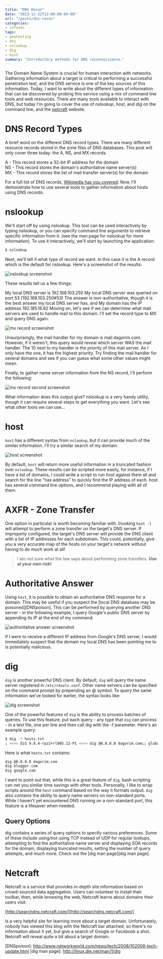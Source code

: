 ```yaml
---
title: "DNS Recon"
date: "2013-11-22T12:00:00-04:00"
url: "/posts/dns-recon"
categories:
- infosec
tags:
- pentesting
- dns
- nslookup
- dig
- host
summary: "Introductory methods for DNS reconnaissance."
---
```


The Domain Name System is crucial for human interaction with networks.
Gathering information about a target is critical to performing a successful
penetration test, and the DNS service is one of the key sources of this
information.  Today, I want to write about the different types of information
that can be discovered by probing this service using a mix of command line tools
and web resources.  There are many tools available to interact with DNS, but
today I'm going to cover the use of _nslookup_, _host_, and _dig_ on the command
line, and the [netcraft][netcraft] website.

# DNS Record Types

A brief word on the different DNS record types.  There are many different
resource records stored in the zone files of DNS databases.  This post will only
cover three today: the A, NS, and MX records.

A - This record stores a 32-bit IP address for the domain  
NS - This record stores the domain's authoritative name server(s)  
MX - This record stores the list of mail transfer server(s) for the domain  

For a full list of DNS records, [Wikipedia has you covered][Wikipedia].  Now,
I'll demonstrate how to use several tools to gather information about hosts
using DNS records.

# nslookup

We'll start off by using nslookup.  This tool can be used interactively by
typing nslookup, or you can specify command line arguments to retrieve specific
information from it.  (see the man page for nslookup for more information).  To
use it interactively, we'll start by launching the application:

```bash
$ nslookup
```

Next, we'll tell it what type of record we want.  In this case it is the A
record which is the default for nslookup.  Here's a screenshot of the results:

![nslookup screenshot](/images/2013/11-22-1.png)

These results tell us a few things:

My local DNS server is 192.168.103.250 My local DNS server was queried on port
53 (192.168.103.250#53) The answer is non-authoritative, though it is the best
answer my local DNS server has, and My domain has the IP address 192.185.16.82
Moving on, let's see if we can determine what mail servers are used to handle
mail to this domain. I'll set the record type to _MX_ and query DNS again:

![mx record screenshot]( /images/2013/11-22-2.png)

Unsurprisingly, the mail handler for my domain is mail.dagorim.com.  However, if
it weren't, this query would reveal which server WAS the mail handler.  The 10
next to my handler is the priority of this mail server.  As I only have the one,
it has the highest priority.  Try finding the mail handler for several domains
and see if you can guess what some other values might mean. 

Finally, to gather name server information from the NS record, I'll perform the
following:

![mx record second screenshot]( /images/2013/11-22-3.png)

What information does this output give?  nslookup is a very handy utility,
though it can require several steps to get everything you want.  Let's see what
other tools we can use...

# host

`host` has a different syntax from `nslookup`, but it can provide much of the
similar information.  I'll try a similar search of my domain:

![host screenshot]( /images/2013/11-22-4.png)

By default, `host` will return more useful information in a truncated fashion
over `nslookup`.  These results can be scripted more easily, for instance, if I
have a list of domains, I could write a script to run _host_ against them all
and search for the line "has address" to quickly find the IP address of each.
host has several command line options, and I recommend playing with all of them.  

# AXFR - Zone Transfer

One option in particular is worth becoming familiar with.  Invoking `host -l`
will attempt to perform a zone transfer on the target's DNS server.  If
improperly configured, the target's DNS server will provide the DNS client with
a list of IP addresses for each subdomain.  This could, potentially, give you a
very accurate map of the hosts on your target's network without having to do
much work at all!

> I am not sure what the law says about performing zone transfers.  __Use at
> your own risk!__

# Authoritative Answer

Using `host`, it is possible to obtain an authoritative DNS response for a
domain.  This may be useful if you suspect the [local DNS database may be
poisoned][DNSpoison].  This can be performed by querying another DNS server - in
the following example, I query Google's public DNS server by appending its IP at
the end of my command:

![authoritative answer screenshot](/images/2013/11-22-5.png)

If I were to receive a different IP address from Google's DNS server, I would
immediately suspect that the domain my local DNS has been pointing me to is
potentially malicious.

# dig

`dig` is another powerful DNS client.  By default, `dig` will query the name
server registered in `/etc/resolv.conf`.  Other name servers can be specified on
the command prompt by prepending an @ symbol. To query the same information
we've looked for earlier, the syntax looks like:

![dig screenshot](/images/2013/11-22-6.png)

One of the powerful features of `dig` is the ability to process batches of
queries.  To use this feature, put each query - any type that `dig` can
process - in a text file, one per line and then call dig with the -f parameter.
Here's an example query:

```bash
$ dig -f hosts.txt
; <<>> DiG 9.8.4-rpz2+rl005.12-P1 <<>> dig @8.8.8.8 dagorim.com;; global options: +cmd;; Got answer: ...google.com.  213 IN A 74.125.226.224...;; Query time: 9 msec;; SERVER: 192.168.103.250#53(192.168.103.250);; WHEN: Fri Nov 22 14:46:24 2013;; MSG SIZE  rcvd: 415
```

Here is what `hosts.txt` contains:

```bash
dig @8.8.8.8 dagorim.com
dig blogger.com
dig google.com
```

I want to point out that, while this is a great feature of `dig`, bash scripting
can net you similar time savings with other tools.  Personally, I like to wrap
scripts around the `host` command based on the way it formats output.  `dig`
also contains the ability to query name servers on non-standard ports.  While I
haven't yet encountered DNS running on a non-standard port, this feature is a
lifesaver when needed.

## Query Options

dig contains a series of query options to specify various preferences.  Some of
these include using/not using TCP instead of UDP for regular lookups, attempting
to find the authoritative name server and displaying SOA records for the domain,
displaying truncated results, setting the number of query attempts, and much
more.  Check out the [dig man page][dig man page].

# Netcraft

Netcraft is a service that provides in-depth site information based on crowd-sourced data aggregation.  Users can volunteer to install their toolbar, then, while browsing the web, Netcraft learns about domains their users visit.  

[http://searchdns.netcraft.com/](http://searchdns.netcraft.com/)

Is a very helpful site for learning more about a target domain.  Unfortunately,
nobody has viewed this blog with the Netcraft bar attached, so there's no
information about it yet, but give a search of Google or Facebook a shot.
Netcraft will reveal quite a bit about a target domain.

[netcraft]: http://toolbar.netcraft.com/site_report
[Wikipedia]: http://en.wikipedia.org/wiki/List_of_DNS_record_types
[DNSpoison]: http://www.networkworld.com/news/tech/2008/102008-tech-update.html [dig man page]: http://linux.die.net/man/1/dig
